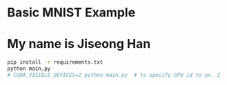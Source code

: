 # Basic MNIST Example
# My name is Jiseong Han
```bash
pip install -r requirements.txt
python main.py
# CUDA_VISIBLE_DEVICES=2 python main.py  # to specify GPU id to ex. 2
```
